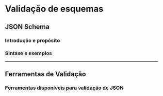# Validação de esquemas

## JSON Schema

### Introdução e propósito

### Sintaxe e exemplos

---

## Ferramentas de Validação

### Ferramentas disponíveis para validação de JSON